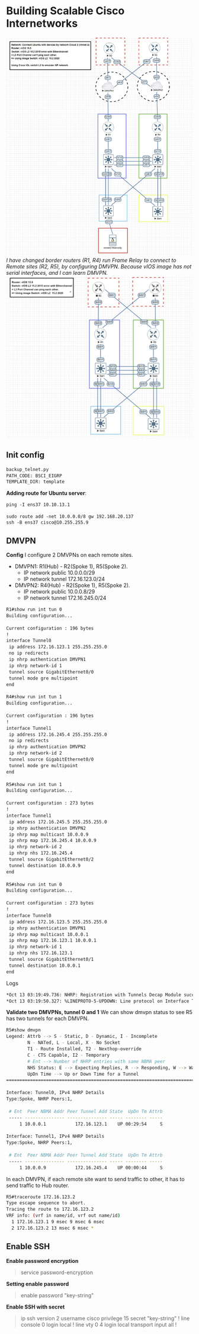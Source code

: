 # Building Scalable Cisco Internetworks

![Topology](/BSCI_EIGRP/DBM_Inc_EIGRP_Diagram_lab_dmvpn.JPG)
*I have changed border routers (R1, R4) run Frame Relay to connect to Remote sites (R2, R5), by configuring DMVPN. Because vIOS image has not serial interfaces, and I can learn DMVPN.*
![Topology](/BSCI_EIGRP/DBM_Inc_EIGRP_Diagram_lab.JPG)

## Init config
```bash
backup_telnet.py
PATH_CODE: BSCI_EIGRP
TEMPLATE_DIR: template
```

**Adding route for Ubuntu server**:
```
ping -I ens37 10.10.13.1

sudo route add -net 10.0.0.0/8 gw 192.168.20.137
ssh -B ens37 cisco@10.255.255.9
```

## DMVPN
**Config**
I configure 2 DMVPNs on each remote sites.
* DMVPN1: R1(Hub) - R2(Spoke 1), R5(Spoke 2).
  * IP network public 10.0.0.0/29
  * IP network tunnel 172.16.123.0/24
* DMVPN2: R4(Hub) - R2(Spoke 1), R5(Spoke 2).
  * IP network public 10.0.0.8/29
  * IP network tunnel 172.16.245.0/24
```bash
R1#show run int tun 0
Building configuration...

Current configuration : 196 bytes
!
interface Tunnel0
 ip address 172.16.123.1 255.255.255.0
 no ip redirects
 ip nhrp authentication DMVPN1
 ip nhrp network-id 1
 tunnel source GigabitEthernet0/0
 tunnel mode gre multipoint
end

R4#show run int tun 1
Building configuration...

Current configuration : 196 bytes
!
interface Tunnel1
 ip address 172.16.245.4 255.255.255.0
 no ip redirects
 ip nhrp authentication DMVPN2
 ip nhrp network-id 2
 tunnel source GigabitEthernet0/0
 tunnel mode gre multipoint
end

R5#show run int tun 1
Building configuration...

Current configuration : 273 bytes
!
interface Tunnel1
 ip address 172.16.245.5 255.255.255.0
 ip nhrp authentication DMVPN2
 ip nhrp map multicast 10.0.0.9
 ip nhrp map 172.16.245.4 10.0.0.9
 ip nhrp network-id 2
 ip nhrp nhs 172.16.245.4
 tunnel source GigabitEthernet0/2
 tunnel destination 10.0.0.9
end

R5#show run int tun 0
Building configuration...

Current configuration : 273 bytes
!
interface Tunnel0
 ip address 172.16.123.5 255.255.255.0
 ip nhrp authentication DMVPN1
 ip nhrp map multicast 10.0.0.1
 ip nhrp map 172.16.123.1 10.0.0.1
 ip nhrp network-id 1
 ip nhrp nhs 172.16.123.1
 tunnel source GigabitEthernet0/1
 tunnel destination 10.0.0.1
end
```
Logs
```bash
*Oct 13 03:19:49.736: NHRP: Registration with Tunnels Decap Module succeeded
*Oct 13 03:19:50.327: %LINEPROTO-5-UPDOWN: Line protocol on Interface Tunnel1, changed state to up
```

**Validate two DMVPNs, tunnel 0 and 1**
We can show dmvpn status to see R5 has two tunnels for each DMVPN.
```bash
R5#show dmvpn
Legend: Attrb --> S - Static, D - Dynamic, I - Incomplete
        N - NATed, L - Local, X - No Socket
        T1 - Route Installed, T2 - Nexthop-override
        C - CTS Capable, I2 - Temporary
        # Ent --> Number of NHRP entries with same NBMA peer
        NHS Status: E --> Expecting Replies, R --> Responding, W --> Waiting
        UpDn Time --> Up or Down Time for a Tunnel
==========================================================================

Interface: Tunnel0, IPv4 NHRP Details
Type:Spoke, NHRP Peers:1,

 # Ent  Peer NBMA Addr Peer Tunnel Add State  UpDn Tm Attrb
 ----- --------------- --------------- ----- -------- -----
     1 10.0.0.1           172.16.123.1    UP 00:29:54     S

Interface: Tunnel1, IPv4 NHRP Details
Type:Spoke, NHRP Peers:1,

 # Ent  Peer NBMA Addr Peer Tunnel Add State  UpDn Tm Attrb
 ----- --------------- --------------- ----- -------- -----
     1 10.0.0.9           172.16.245.4    UP 00:00:44     S
```
In each DMVPN, if each remote site want to send traffic to other, it has to send traffic to Hub router.
```bash
R5#traceroute 172.16.123.2
Type escape sequence to abort.
Tracing the route to 172.16.123.2
VRF info: (vrf in name/id, vrf out name/id)
  1 172.16.123.1 9 msec 9 msec 6 msec
  2 172.16.123.2 13 msec 6 msec *
```

## Enable SSH
**Enable password encryption**
> service password-encryption

**Setting enable password**
> enable password "key-string"

**Enable SSH with secret**
> ip ssh version 2
username cisco privilege 15 secret "key-string"
!
line console 0
 login local
!
line vty 0 4
 login local
 transport input all
!